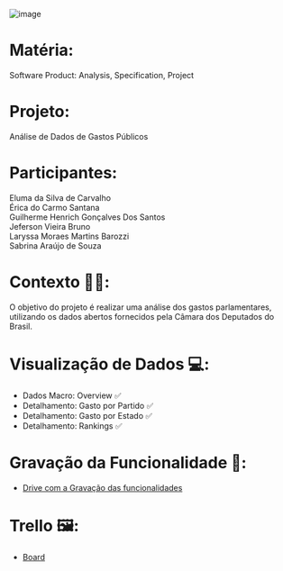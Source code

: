 ![image](https://github.com/Sabrinaara/Impacta-dados/blob/main/Analize%20de%20gastos%20dos%20deputados.gif?raw=true)


# Matéria:
Software Product: Analysis, Specification, Project </br>
# **Projeto:** </br>
 Análise de Dados de Gastos Públicos </br>
# **Participantes:** 
Eluma da Silva de Carvalho </br>
Érica do Carmo Santana </br>
Guilherme Henrich Gonçalves Dos Santos </br>
⁠Jeferson Vieira Bruno  </br>
Laryssa Moraes Martins Barozzi </br>
Sabrina Araújo de Souza  </br>

# Contexto 🤵‍♀️: </br>
O objetivo do projeto é realizar uma análise dos gastos parlamentares, utilizando os dados abertos fornecidos pela Câmara dos Deputados do Brasil.</br>

# Visualização de Dados 💻: </br>
- Dados Macro: Overview ✅ </br>
- Detalhamento: Gasto por Partido ✅ </br>
- Detalhamento: Gasto por Estado ✅ </br>
- Detalhamento: Rankings ✅ </br>

# Gravação da Funcionalidade 🎥: </br>
- [Drive com a Gravação das funcionalidades](https://drive.google.com/drive/folders/17CfeodFGUq76UHAq0XxCsfKJ9QgR2DVh) </br>

# Trello 🖼️: </br>
- [Board](https://trello.com/b/8jKzL5WK/software-product-analysis-specification-project) </br>


